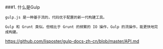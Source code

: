 ###1. 什么是Gulp

    gulp.js 是一种基于流的，代码优于配置的新一代构建工具。

    Gulp 和 Grunt 类似。但相比于 Grunt 的频繁的 IO 操作，Gulp 的流操作，能更快地完成构建。

<https://github.com/lisposter/gulp-docs-zh-cn/blob/master/API.md>